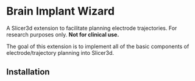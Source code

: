 # Brain Implant Wizard
 A Slicer3d extension to facilitate planning electrode trajectories. For research purposes only. **Not for clinical use.**

 The goal of this extension is to implement all of the basic components of electrode/trajectory planning into Slicer3d.

## Installation

